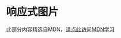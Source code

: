 # 响应式图片

此部分内容精选自MDN，[请点此访问MDN学习](https://developer.mozilla.org/zh-CN/docs/Learn/HTML/Multimedia_and_embedding/Responsive_images)